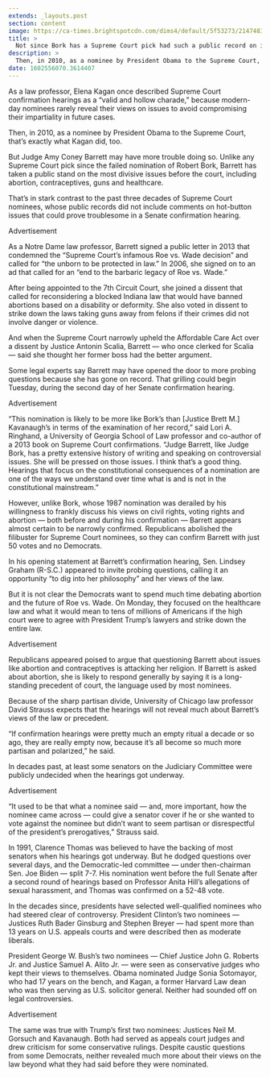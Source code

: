```yaml
--- 
extends: _layouts.post 
section: content 
image: https://ca-times.brightspotcdn.com/dims4/default/5f53273/2147483647/strip/true/crop/3900x2048+0+274/resize/1200x630!/quality/90/?url=https%3A%2F%2Fcalifornia-times-brightspot.s3.amazonaws.com%2F94%2F7d%2F369d242546e693cf4530f3a59d6e%2Fsupreme-court-barrett-21039.jpg 
title: > 
  Not since Bork has a Supreme Court pick had such a public record on issues. Will it matter for Barrett? 
description: > 
  Then, in 2010, as a nominee by President Obama to the Supreme Court, that’s exactly what Kagan did, too.Unlike any Supreme Court pick since the failed nomination of Robert Bork, Barrett has taken a public stand on the most divisive issues before the court, including abortion, contraceptives, guns and healthcare.That’s in stark contrast to the past three decades of Supreme Court nominees, whose public records did not include comments on hot-button issues that could prove troublesome in a Senate confirmation hearing.Republicans abolished the filibuster for Supreme Court nominees, so they can confirm Barrett with just 50 votes and no Democrats.AdvertisementRepublicans appeared poised to argue that questioning Barrett about issues like abortion and contraceptives is attacking her religion. 
date: 1602556070.3614407 
--- 
```

As a law professor, Elena Kagan once described Supreme Court confirmation hearings as a “valid and hollow charade,” because modern-day nominees rarely reveal their views on issues to avoid compromising their impartiality in future cases.

Then, in 2010, as a nominee by President Obama to the Supreme Court, that’s exactly what Kagan did, too.

But Judge Amy Coney Barrett may have more trouble doing so. Unlike any Supreme Court pick since the failed nomination of Robert Bork, Barrett has taken a public stand on the most divisive issues before the court, including abortion, contraceptives, guns and healthcare.

That’s in stark contrast to the past three decades of Supreme Court nominees, whose public records did not include comments on hot-button issues that could prove troublesome in a Senate confirmation hearing.

Advertisement

As a Notre Dame law professor, Barrett signed a public letter in 2013 that condemned the “Supreme Court’s infamous Roe vs. Wade decision” and called for “the unborn to be protected in law.” In 2006, she signed on to an ad that called for an “end to the barbaric legacy of Roe vs. Wade.”

After being appointed to the 7th Circuit Court, she joined a dissent that called for reconsidering a blocked Indiana law that would have banned abortions based on a disability or deformity. She also voted in dissent to strike down the laws taking guns away from felons if their crimes did not involve danger or violence.

And when the Supreme Court narrowly upheld the Affordable Care Act over a dissent by Justice Antonin Scalia, Barrett — who once clerked for Scalia — said she thought her former boss had the better argument.

Some legal experts say Barrett may have opened the door to more probing questions because she has gone on record. That grilling could begin Tuesday, during the second day of her Senate confirmation hearing.

Advertisement

“This nomination is likely to be more like Bork’s than [Justice Brett M.] Kavanaugh’s in terms of the examination of her record,” said Lori A. Ringhand, a University of Georgia School of Law professor and co-author of a 2013 book on Supreme Court confirmations. “Judge Barrett, like Judge Bork, has a pretty extensive history of writing and speaking on controversial issues. She will be pressed on those issues. I think that’s a good thing. Hearings that focus on the constitutional consequences of a nomination are one of the ways we understand over time what is and is not in the constitutional mainstream.”

However, unlike Bork, whose 1987 nomination was derailed by his willingness to frankly discuss his views on civil rights, voting rights and abortion — both before and during his confirmation — Barrett appears almost certain to be narrowly confirmed. Republicans abolished the filibuster for Supreme Court nominees, so they can confirm Barrett with just 50 votes and no Democrats.

In his opening statement at Barrett’s confirmation hearing, Sen. Lindsey Graham (R-S.C.) appeared to invite probing questions, calling it an opportunity “to dig into her philosophy” and her views of the law.

But it is not clear the Democrats want to spend much time debating abortion and the future of Roe vs. Wade. On Monday, they focused on the healthcare law and what it would mean to tens of millions of Americans if the high court were to agree with President Trump’s lawyers and strike down the entire law.

Advertisement

Republicans appeared poised to argue that questioning Barrett about issues like abortion and contraceptives is attacking her religion. If Barrett is asked about abortion, she is likely to respond generally by saying it is a long-standing precedent of court, the language used by most nominees.

Because of the sharp partisan divide, University of Chicago law professor David Strauss expects that the hearings will not reveal much about Barrett’s views of the law or precedent.

“If confirmation hearings were pretty much an empty ritual a decade or so ago, they are really empty now, because it’s all become so much more partisan and polarized,” he said.

In decades past, at least some senators on the Judiciary Committee were publicly undecided when the hearings got underway.

Advertisement

“It used to be that what a nominee said — and, more important, how the nominee came across — could give a senator cover if he or she wanted to vote against the nominee but didn’t want to seem partisan or disrespectful of the president’s prerogatives,” Strauss said.

In 1991, Clarence Thomas was believed to have the backing of most senators when his hearings got underway. But he dodged questions over several days, and the Democratic-led committee — under then-chairman Sen. Joe Biden — split 7-7. His nomination went before the full Senate after a second round of hearings based on Professor Anita Hill’s allegations of sexual harassment, and Thomas was confirmed on a 52-48 vote.

In the decades since, presidents have selected well-qualified nominees who had steered clear of controversy. President Clinton’s two nominees — Justices Ruth Bader Ginsburg and Stephen Breyer — had spent more than 13 years on U.S. appeals courts and were described then as moderate liberals.

President George W. Bush’s two nominees — Chief Justice John G. Roberts Jr. and Justice Samuel A. Alito Jr. — were seen as conservative judges who kept their views to themselves. Obama nominated Judge Sonia Sotomayor, who had 17 years on the bench, and Kagan, a former Harvard Law dean who was then serving as U.S. solicitor general. Neither had sounded off on legal controversies.

Advertisement

The same was true with Trump’s first two nominees: Justices Neil M. Gorsuch and Kavanaugh. Both had served as appeals court judges and drew criticism for some conservative rulings. Despite caustic questions from some Democrats, neither revealed much more about their views on the law beyond what they had said before they were nominated.